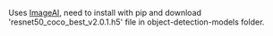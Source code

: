 Uses [ImageAI](https://github.com/OlafenwaMoses/ImageAI), need to install with pip and download 'resnet50_coco_best_v2.0.1.h5' file in object-detection-models folder.
